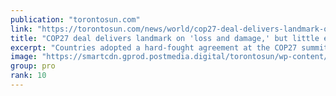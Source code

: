 ```yaml
---
publication: "torontosun.com"
link: "https://torontosun.com/news/world/cop27-deal-delivers-landmark-on-loss-and-damage-but-little-else"
title: "COP27 deal delivers landmark on 'loss and damage,' but little else"
excerpt: "Countries adopted a hard-fought agreement at the COP27 summit that sets up a fund to help poor nations being battered by climate disasters."
image: "https://smartcdn.gprod.postmedia.digital/torontosun/wp-content/uploads/2022/11/AFP_32NZ9HY-scaled-e1668962433473.jpg?quality=100&strip=all"
group: pro
rank: 10
---
```

